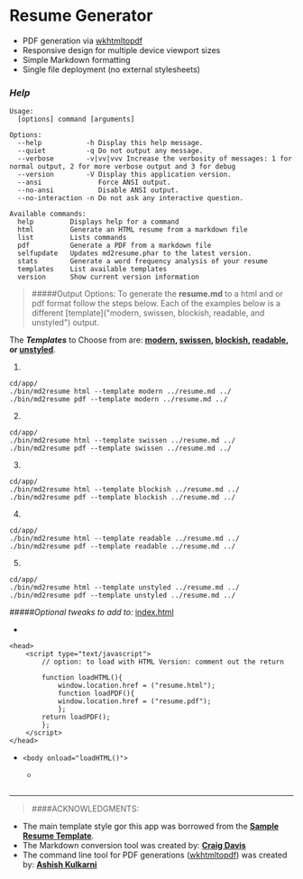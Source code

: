 # Resume Generator

- PDF generation via [wkhtmltopdf](https://github.com/pdfkit/pdfkit/wiki/Installing-WKHTMLTOPDF)
- Responsive design for multiple device viewport sizes
- Simple Markdown formatting
- Single file deployment (no external stylesheets)


### _**Help**_ 
```
Usage:
  [options] command [arguments]

Options:
  --help           -h Display this help message.
  --quiet          -q Do not output any message.
  --verbose        -v|vv|vvv Increase the verbosity of messages: 1 for normal output, 2 for more verbose output and 3 for debug
  --version        -V Display this application version.
  --ansi              Force ANSI output.
  --no-ansi           Disable ANSI output.
  --no-interaction -n Do not ask any interactive question.

Available commands:
  help         Displays help for a command
  html         Generate an HTML resume from a markdown file
  list         Lists commands
  pdf          Generate a PDF from a markdown file
  selfupdate   Updates md2resume.phar to the latest version.
  stats        Generate a word frequency analysis of your resume
  templates    List available templates
  version      Show current version information
```
> #####Output Options:
To generate the **resume.md** to a html and or pdf format follow the steps below. Each of the examples below is a different [template]("modern, swissen, blockish, readable, and unstyled") output. 

The _**Templates**_ to Choose from are: **[modern]("#1"), [swissen]("#2"), [blockish]("#3"), [readable]("#4"), or [unstyled]("#5")**.

1. 
```
cd/app/
./bin/md2resume html --template modern ../resume.md ../
./bin/md2resume pdf --template modern ../resume.md ../
```
2.
```
cd/app/
./bin/md2resume html --template swissen ../resume.md ../
./bin/md2resume pdf --template swissen ../resume.md ../
```
3.
```
cd/app/
./bin/md2resume html --template blockish ../resume.md ../
./bin/md2resume pdf --template blockish ../resume.md ../
```
4.
```
cd/app/
./bin/md2resume html --template readable ../resume.md ../
./bin/md2resume pdf --template readable ../resume.md ../
```
5.
```
cd/app/
./bin/md2resume html --template unstyled ../resume.md ../
./bin/md2resume pdf --template unstyled ../resume.md ../
```


#####_Optional tweaks to add to:_  [index.html](http://grantstampfli.github.io/grs/index.html "This makes it so when you load the site the browser opens the desired file type.")

+ 
```
<head>
	<script type="text/javascript">
		// option: to load with HTML Version: comment out the return
		
    	function loadHTML(){
        	window.location.href = ("resume.html");
			function loadPDF(){
        	window.location.href = ("resume.pdf");
    		};
    	return loadPDF();
    	};
    </script>
</head>
```

+ ```<body onload="loadHTML()">```
	+ ```<p style="visibility: hidden">Grant Stampfli</p>
	```
___
> ####ACKNOWLEDGMENTS:
* The main template style gor this app was borrowed from the **[Sample Resume Template](http://sampleresumetemplate.net/ "A great starting point")**.
* The Markdown conversion tool was created by: **[Craig Davis](https://github.com/there4 "Author of the Markdown Generator")**
* The command line tool for PDF generations ([wkhtmltopdf](https://github.com/pdfkit/pdfkit/wiki/Installing-WKHTMLTOPDF ".md to .pdf")) was created by: **[Ashish Kulkarni](https://github.com/ashkulz "Author of the WKHTMLTOPDF commandline tool.")**